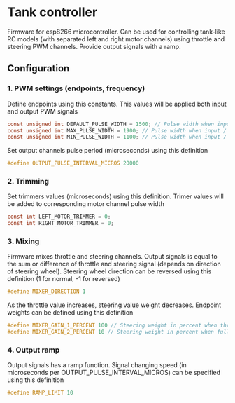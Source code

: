 # Tank controller

Firmware for esp8266 microcontroller. Can be used for controlling tank-like RC models (with separated left and right motor channels) using throttle and steering PWM channels. Provide output signals with a ramp.

## Configuration

### 1. PWM settings (endpoints, frequency)

Define endpoints using this constants. This values will be applied both input and output PWM signals

```c
const unsigned int DEFAULT_PULSE_WIDTH = 1500; // Pulse width when input /  output is 0%
const unsigned int MAX_PULSE_WIDTH = 1900; // Pulse width when input / output is 100%
const unsigned int MIN_PULSE_WIDTH = 1100; // Pulse width when input / output is -100%
```

Set output channels pulse period (microseconds) using this definition

```c
#define OUTPUT_PULSE_INTERVAL_MICROS 20000
```

### 2. Trimming

Set trimmers values (microseconds) using this definition. Trimer values will be added to corresponding motor channel pulse width

```c
const int LEFT_MOTOR_TRIMMER = 0;
const int RIGHT_MOTOR_TRIMMER = 0;
```

### 3. Mixing

Firmware mixes throttle and steering channels. Output signals is equal to the sum or difference of throttle and steering signal (depends on direction of steering wheel). Steering wheel direction can be reversed using this definition (1 for normal, -1 for reversed)

```c
#define MIXER_DIRECTION 1
```

As the throttle value increases, steering value weight decreases. Endpoint weights can be defined using this definition

```c
#define MIXER_GAIN_1_PERCENT 100 // Steering weight in percent when throttle is zero
#define MIXER_GAIN_2_PERCENT 10 // Steering weight in percent when full throttle
```

### 4. Output ramp

Output signals has a ramp function. Signal changing speed (in microseconds per OUTPUT_PULSE_INTERVAL_MICROS) can be specified using this definition

```c
#define RAMP_LIMIT 10
```
